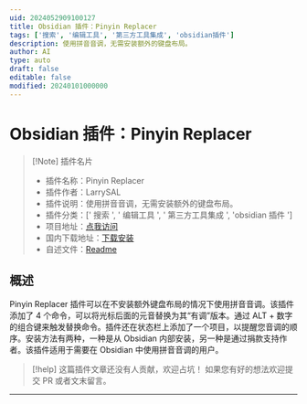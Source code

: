 ```yaml
---
uid: 2024052909100127
title: Obsidian 插件：Pinyin Replacer
tags: ['搜索', '编辑工具', '第三方工具集成', 'obsidian插件']
description: 使用拼音音调，无需安装额外的键盘布局。
author: AI
type: auto
draft: false
editable: false
modified: 20240101000000
---
```


# Obsidian 插件：Pinyin Replacer

> [!Note] 插件名片
> - 插件名称：Pinyin Replacer
> - 插件作者：LarrySAL
> - 插件说明：使用拼音音调，无需安装额外的键盘布局。
> - 插件分类：[' 搜索 ', ' 编辑工具 ', ' 第三方工具集成 ', 'obsidian 插件 ']
> - 项目地址：[点我访问](https://github.com/LarrySAL/pinyin-replacer)
> - 国内下载地址：[下载安装](https://pkmer.cn/products/plugin/pluginMarket/?pinyin_replacer)
> - 自述文件：[Readme](https://ghproxy.net/https://raw.githubusercontent.com/LarrySAL/pinyin-replacer/master/README.md)

## 概述

Pinyin Replacer 插件可以在不安装额外键盘布局的情况下使用拼音音调。该插件添加了 4 个命令，可以将光标后面的元音替换为其“有调”版本。通过 ALT + 数字的组合键来触发替换命令。插件还在状态栏上添加了一个项目，以提醒您音调的顺序。安装方法有两种，一种是从 Obsidian 内部安装，另一种是通过捐款支持作者。该插件适用于需要在 Obsidian 中使用拼音音调的用户。

> [!help]
> 这篇插件文章还没有人贡献，欢迎占坑！
> 如果您有好的想法欢迎提交 PR 或者文末留言。

---



